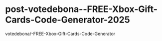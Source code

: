 # post-votedebona--FREE-Xbox-Gift-Cards-Code-Generator-2025
votedebona/-FREE-Xbox-Gift-Cards-Code-Generator
